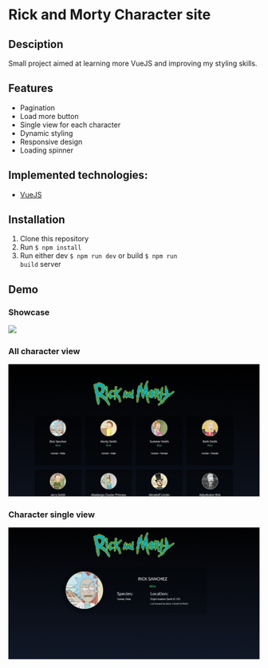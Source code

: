 # Rick and Morty Character site

## Desciption
Small project aimed at learning more VueJS and improving my styling skills. 



## Features
* Pagination
* Load more button 
* Single view for each character
* Dynamic styling
* Responsive design
* Loading spinner

## Implemented technologies:
* <a href="https://vuejs.org/">VueJS</a>

## Installation
1. Clone this repository
2. Run <code>$ npm install</code>
3. Run either dev <code>$ npm run dev</code> or build <code>$ npm run build</code> server

## Demo

### Showcase
![](https://github.com/ricardsupenieks/rick-and-morty-characters/blob/main/demo/showcase.gif)

### All character view
![](https://github.com/ricardsupenieks/rick-and-morty-characters/blob/main/demo/all.png)

### Character single view
![](https://github.com/ricardsupenieks/rick-and-morty-characters/blob/main/demo/single.png)
